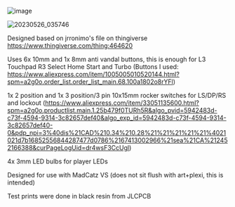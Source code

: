 ![image](https://github.com/BolSadguy/MadCatz-VS-Custom-Turbo-Panel/assets/131397163/ac9eb47d-1e19-4a98-b166-c21e1f12fc2d)

![20230526_035746](https://github.com/BolSadguy/MadCatz-VS-Custom-Turbo-Panel/assets/131397163/7663965a-0384-47bf-a813-080ad2bee168)

Designed based on jrronimo's file on thingiverse https://www.thingiverse.com/thing:464620

Uses 6x 10mm and 1x 8mm anti vandal buttons, this is enough for L3 Touchpad R3 Select Home Start and Turbo (Buttons I used: https://www.aliexpress.com/item/1005005010520144.html?spm=a2g0o.order_list.order_list_main.68.100a1802o8rYFl)

1x 2 position and 1x 3 position/3 pin 10x15mm rocker switches for LS/DP/RS and lockout (https://www.aliexpress.com/item/33051135600.html?spm=a2g0o.productlist.main.1.25b479f0TURh5R&algo_pvid=5942483d-c73f-4594-9314-3c82657def40&algo_exp_id=5942483d-c73f-4594-9314-3c82657def40-0&pdp_npi=3%40dis%21CAD%210.34%210.28%21%21%21%21%21%4021021d7b16852556844287477d0786%2167413002966%21sea%21CA%212452166388&curPageLogUid=dr4wsF3CcUgl)

4x 3mm LED bulbs for player LEDs

Designed for use with MadCatz VS (does not sit flush with art+plexi, this is intended)

Test prints were done in black resin from JLCPCB
